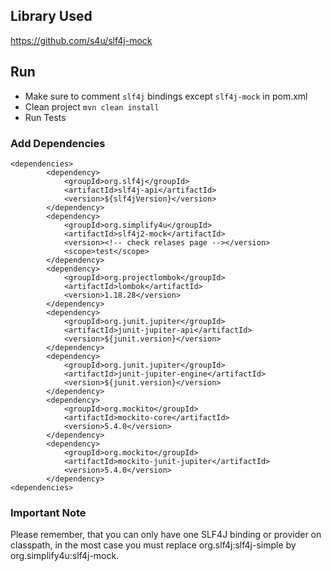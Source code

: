 ## Library Used
https://github.com/s4u/slf4j-mock

## Run
- Make sure to comment `slf4j` bindings except `slf4j-mock` in pom.xml
- Clean project `mvn clean install`
- Run Tests


### Add Dependencies
```shell
<dependencies>
        <dependency>
            <groupId>org.slf4j</groupId>
            <artifactId>slf4j-api</artifactId>
            <version>${slf4jVersion}</version>
        </dependency>
        <dependency>
            <groupId>org.simplify4u</groupId>
            <artifactId>slf4j2-mock</artifactId>
            <version><!-- check relases page --></version>  
            <scope>test</scope>        
        </dependency>
        <dependency>
            <groupId>org.projectlombok</groupId>
            <artifactId>lombok</artifactId>
            <version>1.18.28</version>
        </dependency>
        <dependency>
            <groupId>org.junit.jupiter</groupId>
            <artifactId>junit-jupiter-api</artifactId>
            <version>${junit.version}</version>
        </dependency>
        <dependency>
            <groupId>org.junit.jupiter</groupId>
            <artifactId>junit-jupiter-engine</artifactId>
            <version>${junit.version}</version>
        </dependency>
        <dependency>
            <groupId>org.mockito</groupId>
            <artifactId>mockito-core</artifactId>
            <version>5.4.0</version>
        </dependency>
        <dependency>
            <groupId>org.mockito</groupId>
            <artifactId>mockito-junit-jupiter</artifactId>
            <version>5.4.0</version>
        </dependency>
<dependencies>
```

### Important Note
Please remember, that you can only have one SLF4J binding or provider on classpath, in the most case you must replace org.slf4j:slf4j-simple by org.simplify4u:slf4j-mock.

